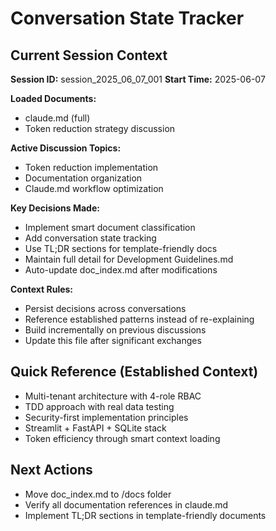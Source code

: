 # Conversation State Tracker

## Current Session Context
**Session ID:** session_2025_06_07_001
**Start Time:** 2025-06-07

**Loaded Documents:** 
- claude.md (full)
- Token reduction strategy discussion

**Active Discussion Topics:**
- Token reduction implementation
- Documentation organization
- Claude.md workflow optimization

**Key Decisions Made:**
- Implement smart document classification
- Add conversation state tracking
- Use TL;DR sections for template-friendly docs
- Maintain full detail for Development Guidelines.md
- Auto-update doc_index.md after modifications

**Context Rules:**
- Persist decisions across conversations
- Reference established patterns instead of re-explaining
- Build incrementally on previous discussions
- Update this file after significant exchanges

## Quick Reference (Established Context)
- Multi-tenant architecture with 4-role RBAC
- TDD approach with real data testing
- Security-first implementation principles
- Streamlit + FastAPI + SQLite stack
- Token efficiency through smart context loading

## Next Actions
- Move doc_index.md to /docs folder
- Verify all documentation references in claude.md
- Implement TL;DR sections in template-friendly documents
